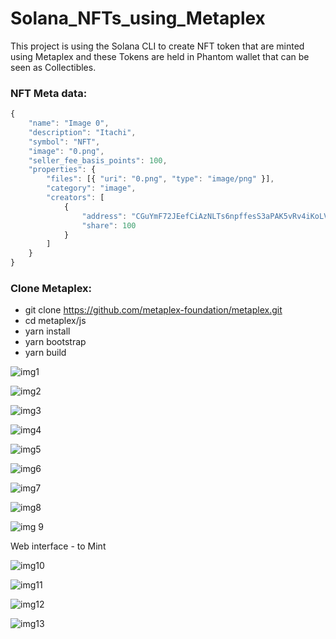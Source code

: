 # Solana_NFTs_using_Metaplex

This project is using the Solana CLI to create NFT token that are minted using Metaplex and these Tokens 
are held in Phantom wallet that can be seen as Collectibles.


### NFT Meta data: 
```javascript
{
    "name": "Image 0",
    "description": "Itachi",
    "symbol": "NFT",
    "image": "0.png",
    "seller_fee_basis_points": 100,
    "properties": {
        "files": [{ "uri": "0.png", "type": "image/png" }],
        "category": "image",
        "creators": [
            {
                "address": "CGuYmF72JEefCiAzNLTs6npffesS3aPAK5vRv4iKoLVS",
                "share": 100
            }
        ]
    }
}
```
### Clone Metaplex:

- git clone https://github.com/metaplex-foundation/metaplex.git
- cd metaplex/js
- yarn install
- yarn bootstrap
- yarn build


![img1](https://user-images.githubusercontent.com/90293555/159110039-e497657c-4a81-4c4d-94f6-22fad893c877.jpg)


![img2](https://user-images.githubusercontent.com/90293555/159110045-b003657a-ec5b-44cf-b556-7c3d92725e68.jpg)



![img3](https://user-images.githubusercontent.com/90293555/159110048-e247f61a-f81d-4e34-a877-aa1ca25fb5b0.jpg)


![img4](https://user-images.githubusercontent.com/90293555/159110054-6c25ccf3-6d63-44fc-ab24-ca414bf4b5c6.jpg)



![img5](https://user-images.githubusercontent.com/90293555/159110062-f6ab209a-5612-4d97-a55c-347cdc86927e.jpg)



![img6](https://user-images.githubusercontent.com/90293555/159110070-911b11fb-bd5d-42b1-a479-a636e7b74f1a.jpg)



![img7](https://user-images.githubusercontent.com/90293555/159110074-7782770c-29b5-437b-ab51-34a371d3ccf6.jpg)



![img8](https://user-images.githubusercontent.com/90293555/159110079-ce6f197e-ac68-4962-8786-4d51901eb65b.jpg)



![img 9](https://user-images.githubusercontent.com/90293555/159110083-9fdd8325-c78c-41d8-8483-f171052dfee9.jpg)



 Web interface - to Mint 


![img10](https://user-images.githubusercontent.com/90293555/159110085-afd898d2-1f30-4b06-899b-9d473749dc22.jpg)




![img11](https://user-images.githubusercontent.com/90293555/159110089-0316d279-97b7-4713-935a-b32499220632.jpg)



![img12](https://user-images.githubusercontent.com/90293555/159110092-b47d953d-d650-499a-a4ea-952e88a01c2b.jpg)



![img13](https://user-images.githubusercontent.com/90293555/159110096-85c9ab45-fc42-4710-a988-4454a1b4444f.jpg)



